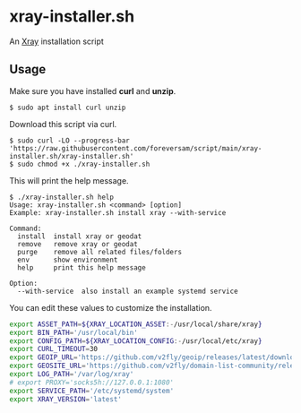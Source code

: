 # xray-installer.sh

An [Xray](https://github.com/XTLS/Xray-core) installation script

## Usage

Make sure you have installed **curl** and **unzip**.

```
$ sudo apt install curl unzip
```

Download this script via curl.

```
$ sudo curl -LO --progress-bar 'https://raw.githubusercontent.com/foreversam/script/main/xray-installer.sh/xray-installer.sh'
$ sudo chmod +x ./xray-installer.sh
```

This will print the help message.

```
$ ./xray-installer.sh help
Usage: xray-installer.sh <command> [option]
Example: xray-installer.sh install xray --with-service

Command:
  install  install xray or geodat
  remove   remove xray or geodat
  purge    remove all related files/folders
  env      show environment
  help     print this help message

Option:
  --with-service  also install an example systemd service
```

You can edit these values to customize the installation.

```bash
export ASSET_PATH=${XRAY_LOCATION_ASSET:-/usr/local/share/xray}
export BIN_PATH='/usr/local/bin'
export CONFIG_PATH=${XRAY_LOCATION_CONFIG:-/usr/local/etc/xray}
export CURL_TIMEOUT=30
export GEOIP_URL='https://github.com/v2fly/geoip/releases/latest/download/geoip.dat'
export GEOSITE_URL='https://github.com/v2fly/domain-list-community/releases/latest/download/dlc.dat'
export LOG_PATH='/var/log/xray'
# export PROXY='socks5h://127.0.0.1:1080'
export SERVICE_PATH='/etc/systemd/system'
export XRAY_VERSION='latest'
```
